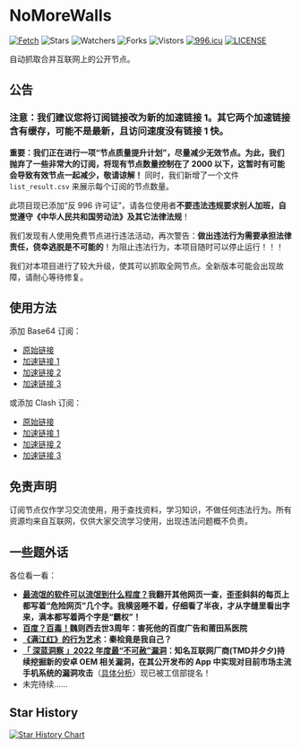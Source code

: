 # NoMoreWalls

[![Fetch](https://github.com/peasoft/NoMoreWalls/actions/workflows/fetch.yml/badge.svg)](https://github.com/peasoft/NoMoreWalls/actions/workflows/fetch.yml) ![Stars](https://img.shields.io/github/stars/peasoft/NoMoreWalls) ![Watchers](https://img.shields.io/github/watchers/peasoft/NoMoreWalls) ![Forks](https://img.shields.io/github/forks/peasoft/NoMoreWalls) ![Vistors](https://visitor-badge.laobi.icu/badge?page_id=peasoft.NoMoreWalls) [![996.icu](https://img.shields.io/badge/link-996.icu-red.svg)](https://996.icu) [![LICENSE](https://img.shields.io/badge/license-Anti%20996-blue.svg)](LICENSE.md)

自动抓取合并互联网上的公开节点。

## 公告

### 注意：我们建议您将订阅链接改为新的加速链接 1。其它两个加速链接含有缓存，可能不是最新，且访问速度没有链接 1 快。
**重要：我们正在进行一项“节点质量提升计划”，尽量减少无效节点。为此，我们抛弃了一些非常大的订阅，将现有节点数量控制在了 2000 以下，这暂时有可能会导致有效节点一起减少，敬请谅解！** 同时，我们新增了一个文件 `list_result.csv` 来展示每个订阅的节点数量。

此项目现已添加“反 996 许可证”，请各位使用者**不要违法违规要求别人加班，自觉遵守《中华人民共和国劳动法》及其它法律法规**！

我们发现有人使用免费节点进行违法活动，再次警告：**做出违法行为需要承担法律责任，侥幸逃脱是不可能的**！为阻止违法行为，本项目随时可以停止运行！！！

我们对本项目进行了较大升级，使其可以抓取全网节点。全新版本可能会出现故障，请耐心等待修复。

## 使用方法

添加 Base64 订阅：
- [原始链接](https://raw.githubusercontent.com/peasoft/NoMoreWalls/master/list.txt)
- [加速链接 1](https://ghproxy.net/https://raw.githubusercontent.com/peasoft/NoMoreWalls/master/list.txt)
- [加速链接 2](https://fastly.jsdelivr.net/gh/peasoft/NoMoreWalls@master/list.txt)
- [加速链接 3](https://cdn.staticaly.com/gh/peasoft/NoMoreWalls/master/list.txt)

或添加 Clash 订阅：
- [原始链接](https://raw.githubusercontent.com/peasoft/NoMoreWalls/master/list.yml)
- [加速链接 1](https://ghproxy.net/https://raw.githubusercontent.com/peasoft/NoMoreWalls/master/list.yml)
- [加速链接 2](https://fastly.jsdelivr.net/gh/peasoft/NoMoreWalls@master/list.yml)
- [加速链接 3](https://cdn.staticaly.com/gh/peasoft/NoMoreWalls/master/list.yml)

## 免责声明

订阅节点仅作学习交流使用，用于查找资料，学习知识，不做任何违法行为。所有资源均来自互联网，仅供大家交流学习使用，出现违法问题概不负责。

## 一些题外话

各位看一看：

- **[最流氓的软件可以流氓到什么程度？](https://www.zhihu.com/question/29129310)我翻开其他网页一查，歪歪斜斜的每页上都写着“危险网页”几个字。我横竖睡不着，仔细看了半夜，才从字缝里看出字来，满本都写着两个字是“霸权”！**
- **[百度？百毒！](https://user.guancha.cn/main/content?id=100552)魏则西去世3周年：害死他的百度广告和莆田系医院**
- **[《满江红》的行为艺术](https://www.bilibili.com/video/BV11v4y1t7Gw/)：秦桧竟是我自己？**
- **[「 深蓝洞察 」2022 年度最“不可赦”漏洞](https://mp.weixin.qq.com/s/P_EYQxOEupqdU0BJMRqWsw)：知名互联网厂商(TMD并夕夕)持续挖掘新的安卓 OEM 相关漏洞，在其公开发布的 App 中实现对目前市场主流手机系统的漏洞攻击**（[具体分析](https://mp.weixin.qq.com/s/kiLvnJSDZpYRHI_XiUx9gg)）现已被工信部提名！
- 未完待续……

## Star History

[![Star History Chart](https://api.star-history.com/svg?repos=peasoft/NoMoreWalls)](https://star-history.com/#peasoft/NoMoreWalls)
